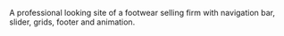 A professional looking site of a footwear selling firm with navigation bar, slider, grids, footer and animation.
